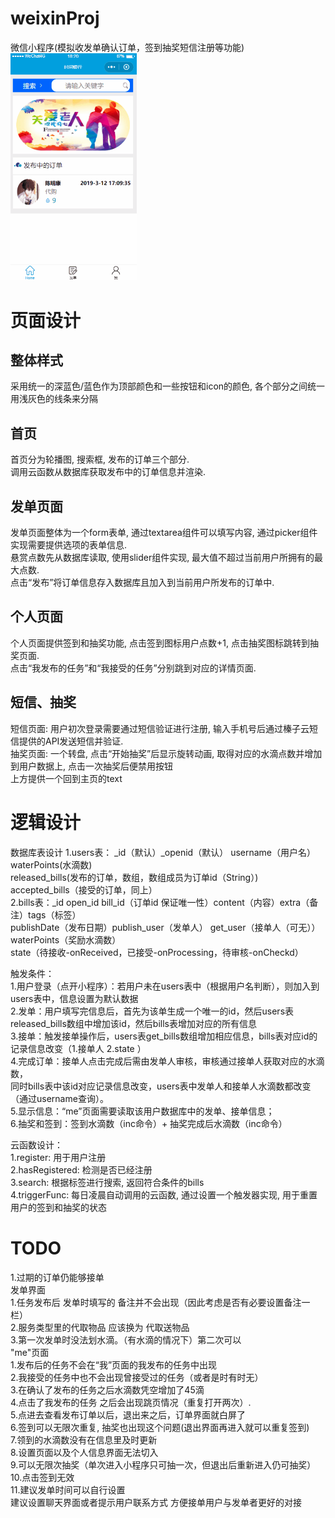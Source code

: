 # weixinProj
微信小程序(模拟收发单确认订单，签到抽奖短信注册等功能)  
<img src="https://github.com/ChenMingK/weixinProj/blob/master/show.gif" width=40% height=40%/>

# 页面设计
## 整体样式
采用统一的深蓝色/蓝色作为顶部颜色和一些按钮和icon的颜色, 各个部分之间统一用浅灰色的线条来分隔

## 首页
首页分为轮播图, 搜索框, 发布的订单三个部分.<br>
调用云函数从数据库获取发布中的订单信息并渲染.

## 发单页面
发单页面整体为一个form表单, 通过textarea组件可以填写内容, 通过picker组件实现需要提供选项的表单信息.<br>
悬赏点数先从数据库读取, 使用slider组件实现, 最大值不超过当前用户所拥有的最大点数.<br>
点击“发布”将订单信息存入数据库且加入到当前用户所发布的订单中.

## 个人页面
个人页面提供签到和抽奖功能, 点击签到图标用户点数+1, 点击抽奖图标跳转到抽奖页面.<br>
点击“我发布的任务”和“我接受的任务”分别跳到对应的详情页面.

## 短信、抽奖
短信页面: 用户初次登录需要通过短信验证进行注册, 输入手机号后通过榛子云短信提供的API发送短信并验证.<br>
抽奖页面: 一个转盘, 点击“开始抽奖”后显示旋转动画, 取得对应的水滴点数并增加到用户数据上, 点击一次抽奖后便禁用按钮<br>
上方提供一个回到主页的text

# 逻辑设计
数据库表设计
1.users表： 
_id（默认）_openid（默认） username（用户名） waterPoints(水滴数) <br>
released_bills(发布的订单，数组，数组成员为订单id（String）)  <br>
accepted_bills（接受的订单，同上）<br>
2.bills表：_id  open_id  bill_id（订单id 保证唯一性）content（内容）extra（备注）tags（标签） <br>
publishDate（发布日期）publish_user（发单人） get_user（接单人（可无）） waterPoints（奖励水滴数）<br>
state（待接收-onReceived，已接受-onProcessing，待审核-onCheckd）  <br>

触发条件： <br>
1.用户登录（点开小程序）：若用户未在users表中（根据用户名判断），则加入到users表中，信息设置为默认数据 <br>
2.发单：用户填写完信息后，首先为该单生成一个唯一的id，然后users表released_bills数组中增加该id，然后bills表增加对应的所有信息 <br>
3.接单：触发接单操作后，users表get_bills数组增加相应信息，bills表对应id的记录信息改变（1.接单人 2.state ） <br>
4.完成订单：接单人点击完成后需由发单人审核，审核通过接单人获取对应的水滴数， <br>
同时bills表中该id对应记录信息改变，users表中发单人和接单人水滴数都改变（通过username查询）。 <br>
5.显示信息：“me”页面需要读取该用户数据库中的发单、接单信息； <br>
6.抽奖和签到：签到水滴数（inc命令）+  抽奖完成后水滴数（inc命令） <br>
  
云函数设计： <br>
1.register: 用于用户注册 <br>
2.hasRegistered: 检测是否已经注册 <br>
3.search: 根据标签进行搜索, 返回符合条件的bills <br>
4.triggerFunc: 每日凌晨自动调用的云函数, 通过设置一个触发器实现, 用于重置用户的签到和抽奖的状态 <br>

# TODO
1.过期的订单仍能够接单 <br>
发单界面 <br>
1.任务发布后 发单时填写的 备注并不会出现（因此考虑是否有必要设置备注一栏） <br>
2.服务类型里的代取物品 应该换为 代取送物品 <br>
3.第一次发单时没法划水滴。（有水滴的情况下）第二次可以<br>
"me"页面 <br>
1.发布后的任务不会在“我”页面的我发布的任务中出现 <br>
2.我接受的任务中也不会出现曾接受过的任务（或者是时有时无） <br>
3.在确认了发布的任务之后水滴数凭空增加了45滴 <br>
4.点击了我发布的任务 之后会出现跳页情况（重复打开两次）. <br>
5.点进去查看发布订单以后，退出来之后，订单界面就白屏了 <br>
6.签到可以无限次重复, 抽奖也出现这个问题(退出界面再进入就可以重复签到) <br>
7.领到的水滴数没有在信息里及时更新 <br>
8.设置页面以及个人信息界面无法切入 <br>
9.可以无限次抽奖（单次进入小程序只可抽一次，但退出后重新进入仍可抽奖） <br>
10.点击签到无效 <br>
11.建议发单时间可以自行设置 <br>
建议设置聊天界面或者提示用户联系方式 方便接单用户与发单者更好的对接 <br>

